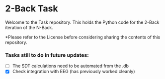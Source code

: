 # 2-Back Task
Welcome to the Task repository. This holds the Python code for the 2-Back iteration of the N-Back.

 
*Please refer to the License before considering sharing the contents of this repository. 

### Tasks still to do in future updates:
- [ ] The SDT calculations need to be automated from the .db
- [x] Check integration with EEG (has previously worked cleanly)
